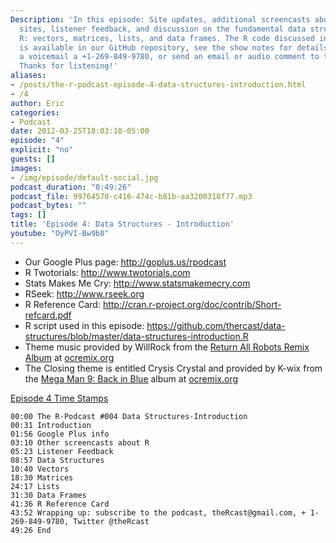 ```yaml
---
Description: 'In this episode: Site updates, additional screencasts about R from other
  sites, listener feedback, and discussion on the fundamental data structures for
  R: vectors, matrices, lists, and data frames. The R code discussed in this episode
  is available in our GitHub repository, see the show notes for details. Leave us
  a voicemail a +1-269-849-9780, or send an email or audio comment to theRcast[at]gmail.com.
  Thanks for listening!'
aliases:
- /posts/the-r-podcast-episode-4-data-structures-introduction.html
- /4
author: Eric
categories:
- Podcast
date: 2012-03-25T18:03:18-05:00
episode: "4"
explicit: "no"
guests: []
images:
- /img/episode/default-social.jpg
podcast_duration: "0:49:26"
podcast_file: 99764570-c416-474c-b81b-aa3200318f77.mp3
podcast_bytes: ""
tags: []
title: 'Episode 4: Data Structures - Introduction'
youtube: "OyPVI-Bw9b8"
---
```


-   Our Google Plus page: <http://goplus.us/rpodcast>
-   R Twotorials: <http://www.twotorials.com>
-   Stats Makes Me Cry: <http://www.statsmakemecry.com>
-   RSeek: <http://www.rseek.org>
-   R Reference Card: <http://cran.r-project.org/doc/contrib/Short-refcard.pdf>
-   R script used in this episode: <https://github.com/thercast/data-structures/blob/master/data-structures-introduction.R>
-   Theme music provided by WillRock from the [Return All Robots Remix Album](http://ocremix.org/events/returnallrobots/) at [ocremix.org](http://ocremix.org/)
-   The Closing theme is entitled Crysis Crystal and provided by K-wix from the [Mega Man 9: Back in Blue](http://backinblue.ocremix.org/) album at [ocremix.org](http://ocremix.org/)

<span style="text-decoration: underline;">Episode 4 Time Stamps</span>

    00:00 The R-Podcast #004 Data Structures-Introduction
    00:31 Introduction
    01:56 Google Plus info
    03:10 Other screencasts about R
    05:23 Listener Feedback
    08:57 Data Structures
    10:40 Vectors
    18:30 Matrices
    24:17 Lists
    31:30 Data Frames
    41:36 R Reference Card
    43:52 Wrapping up: subscribe to the podcast, theRcast@gmail.com, + 1-269-849-9780, Twitter @theRcast
    49:26 End
